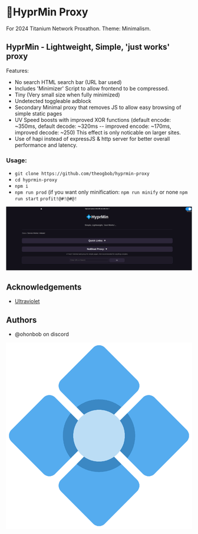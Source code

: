 # 💠HyprMin Proxy
For 2024 Titanium Network Proxathon. Theme: Minimalism.

## HyprMin - Lightweight, Simple, 'just works' proxy
Features:
 - No search HTML search bar (URL bar used)
 - Includes 'Minimizer' Script to allow frontend to be compressed.
 - Tiny (Very small size when fully minimized)
 - Undetected toggleable adblock
 - Secondary Minimal proxy that removes JS to allow easy browsing of simple static pages
 - UV Speed boosts with improved XOR functions (default encode: ~350ms, default decode: ~320ms -- improved encode: ~170ms, improved decode: ~250) This effect is only noticable on larger sites.
 - Use of hapi instead of expressJS & http server for better overall performance and latency.

### Usage:
- `git clone https://github.com/theogbob/hyprmin-proxy`
- `cd hyprmin-proxy`
- `npm i`
- `npm run prod` (if you want only minification: `npm run minify` or none `npm run start`
`profit!@#!@#@!`

![demo](https://github.com/theogbob/hyprmin-proxy/blob/main/demo.png?raw=true)


## Acknowledgements

- [Ultraviolet](https://github.com/titaniumnetwork-dev/Ultraviolet)

## Authors

- @ohonbob on discord

![Logo](https://github.com/theogbob/hyprmin-proxy/blob/main/logo.png?raw=true)



